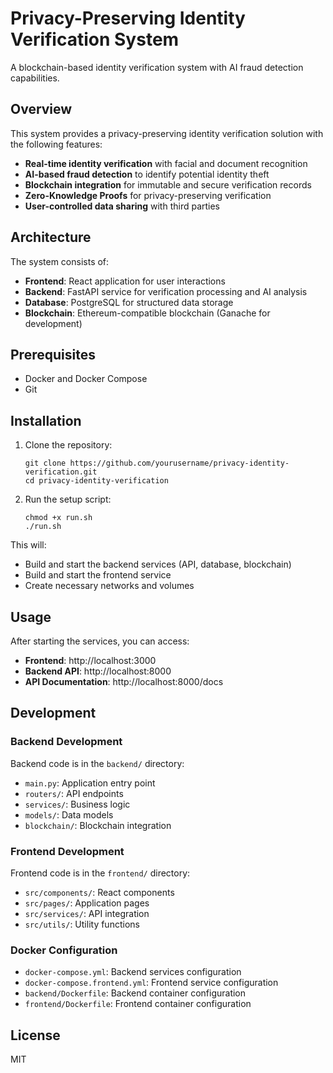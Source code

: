 # Privacy-Preserving Identity Verification System

A blockchain-based identity verification system with AI fraud detection capabilities.

## Overview

This system provides a privacy-preserving identity verification solution with the following features:

- **Real-time identity verification** with facial and document recognition
- **AI-based fraud detection** to identify potential identity theft
- **Blockchain integration** for immutable and secure verification records
- **Zero-Knowledge Proofs** for privacy-preserving verification
- **User-controlled data sharing** with third parties

## Architecture

The system consists of:

- **Frontend**: React application for user interactions
- **Backend**: FastAPI service for verification processing and AI analysis
- **Database**: PostgreSQL for structured data storage
- **Blockchain**: Ethereum-compatible blockchain (Ganache for development)

## Prerequisites

- Docker and Docker Compose
- Git

## Installation

1. Clone the repository:
   ```
   git clone https://github.com/yourusername/privacy-identity-verification.git
   cd privacy-identity-verification
   ```

2. Run the setup script:
   ```
   chmod +x run.sh
   ./run.sh
   ```

This will:
- Build and start the backend services (API, database, blockchain)
- Build and start the frontend service
- Create necessary networks and volumes

## Usage

After starting the services, you can access:

- **Frontend**: http://localhost:3000
- **Backend API**: http://localhost:8000
- **API Documentation**: http://localhost:8000/docs

## Development

### Backend Development

Backend code is in the `backend/` directory:

- `main.py`: Application entry point
- `routers/`: API endpoints
- `services/`: Business logic
- `models/`: Data models
- `blockchain/`: Blockchain integration

### Frontend Development

Frontend code is in the `frontend/` directory:

- `src/components/`: React components
- `src/pages/`: Application pages
- `src/services/`: API integration
- `src/utils/`: Utility functions

### Docker Configuration

- `docker-compose.yml`: Backend services configuration
- `docker-compose.frontend.yml`: Frontend service configuration
- `backend/Dockerfile`: Backend container configuration
- `frontend/Dockerfile`: Frontend container configuration

## License

MIT 